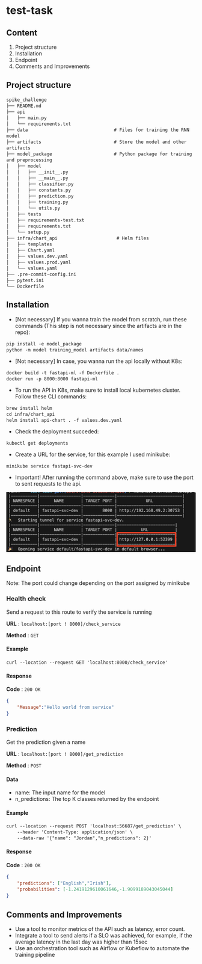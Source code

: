 # test-task

## Content
1) Project structure
2) Installation
3) Endpoint
4) Comments and Improvements

## Project structure

```
spike_challenge
├── README.md
├── api
│   ├── main.py
│   └── requirements.txt
├── data                                # Files for training the RNN model
├── artifacts                           # Store the model and other artifacts
├── model_package                       # Python package for training and preprocessing
│   ├── model
│   │   ├── __init__.py
│   │   ├── __main__.py
│   │   ├── classifier.py
│   │   ├── constants.py
│   │   ├── prediction.py
│   │   ├── training.py
│   │   └── utils.py
│   ├── tests
│   ├── requirements-test.txt
│   ├── requirements.txt
│   └── setup.py
├── infra/chart_api                      # Helm files
│   ├── templates
│   ├── Chart.yaml
│   ├── values.dev.yaml
│   ├── values.prod.yaml
│   └── values.yaml
├── .pre-commit-config.ini
├── pytest.ini
└── Dockerfile
```

## Installation
- [Not necessary] If you wanna train the model from scratch, run these commands (This step is not necessary since the artifacts are in the repo):
```
pip install -e model_package 
python -m model training_model artifacts data/names
```
- [Not necessary] In case, you wanna run the api locally without K8s:
```
docker build -t fastapi-ml -f Dockerfile . 
docker run -p 8000:8000 fastapi-ml
```
- To run the API in K8s, make sure to install local kubernetes cluster. Follow these CLI commands:
```
brew install helm
cd infra/chart_api
helm install api-chart . -f values.dev.yaml
```
- Check the deployment succeded:
```
kubectl get deployments
```
- Create a URL for the service, for this example I used minikube:
```
minikube service fastapi-svc-dev
```
- Important! After running the command above, make sure to use the port to sent requests to the api.
<img src="docs/cli_output.png" >

## Endpoint
Note: The port could change depending on the port assigned by minikube
### Health check
Send a request to this route to verify the service is running

**URL** : `localhost:[port ! 8000]/check_service`

**Method** : `GET`

#### Example

```
curl --location --request GET 'localhost:8000/check_service'
```

#### Response

**Code** : `200 OK`

```json
{
    "Message":"Hello world from service"
}
```

### Prediction
Get the prediction given a name

**URL** : `localhost:[port ! 8000]/get_prediction`

**Method** : `POST`

#### Data
- name: The input name for the model
- n_predictions: The top K classes returned by the endpoint

#### Example

```
curl --location --request POST 'localhost:56687/get_prediction' \
    --header 'Content-Type: application/json' \
    --data-raw '{"name": "Jordan","n_predictions": 2}' 
```

#### Response

**Code** : `200 OK`

```json
{
    "predictions": ["English","Irish"],
    "probabilities": [-1.2419129610061646,-1.9099189043045044]
}
```

## Comments and Improvements
- Use a tool to monitor metrics of the API such as latency, error count.
- Integrate a tool to send alerts if a SLO was achieved, for example, if the average latency in the last day was higher than 15sec
- Use an orchestration tool such as Airflow or Kubeflow to automate the training pipeline
